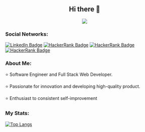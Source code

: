 <h2 align="center">Hi there 👋</h2>
<div align="center"><img src="https://komarev.com/ghpvc/?username=ByteKatana&style=for-the-badge" /></div>

### Social Networks:
<div id="badges">
  <a href="https://www.linkedin.com/in/kaan-a-160454176/"><img src="https://img.shields.io/badge/LinkedIn-blue?style=for-the-badge&logo=linkedin&logoColor=white" alt="LinkedIn Badge"/></a>
  <a href="https://www.hackerrank.com/bytekatana"><img src="https://img.shields.io/badge/HackerRank-black?style=for-the-badge&logo=hackerrank&logoColor=white" alt="HackerRank Badge"/></a>
  <a href="https://stackshare.io/ByteKatana/bytestack"><img src="https://img.shields.io/badge/Stackshare-blue?style=for-the-badge&logo=stackshare&logoColor=white" alt="HackerRank Badge"/></a>
   <a href="https://www.cakeresume.com/bytekatana"><img src="https://img.shields.io/badge/CakeResume-green?style=for-the-badge&logo=cakeresume&logoColor=white" alt="HackerRank Badge"/></a>
</div>

### About Me:

 ⭐ Software Engineer and Full Stack Web Developer.

⭐ Passionate for innovation and developing high-quality product.

⭐ Enthusiast to consistent self-improvement


### My Stats:


[![Top Langs](https://github-readme-stats.vercel.app/api/top-langs/?username=ByteKatana&langs_count=5)](https://github.com/anuraghazra/github-readme-stats)
